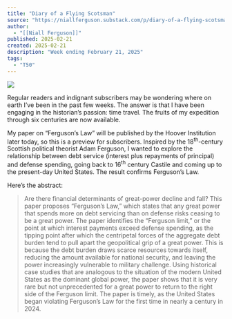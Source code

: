 ```yaml
---
title: "Diary of a Flying Scotsman"
source: "https://niallferguson.substack.com/p/diary-of-a-flying-scotsman-25b?utm_source=post-email-title&publication_id=3072903&post_id=157623459&utm_campaign=email-post-title&isFreemail=true&r=7br8e&triedRedirect=true&utm_medium=email"
author:
  - "[[Niall Ferguson]]"
published: 2025-02-21
created: 2025-02-21
description: "Week ending February 21, 2025"
tags:
  - "T50"
---
```

![](https://substackcdn.com/image/fetch/w_1456,c_limit,f_auto,q_auto:good,fl_progressive:steep/https%3A%2F%2Fsubstack-post-media.s3.amazonaws.com%2Fpublic%2Fimages%2Fa52a470d-0c1a-4c5b-802e-c660f3b45a24_1162x590.jpeg)

Regular readers and indignant subscribers may be wondering where on earth I’ve been in the past few weeks. The answer is that I have been engaging in the historian’s passion: time travel. The fruits of my expedition through six centuries are now available.

My paper on “Ferguson’s Law” will be published by the Hoover Institution later today, so this is a preview for subscribers. Inspired by the 18<sup>th</sup>\-century Scottish political theorist Adam Ferguson, I wanted to explore the relationship between debt service (interest plus repayments of principal) and defense spending, going back to 16<sup>th</sup> century Castile and coming up to the present-day United States. The result confirms Ferguson’s Law.

Here’s the abstract:

> Are there financial determinants of great-power decline and fall? This paper proposes “Ferguson’s Law,” which states that any great power that spends more on debt servicing than on defense risks ceasing to be a great power. The paper identifies the “Ferguson limit,” or the point at which interest payments exceed defense spending, as the tipping point after which the centripetal forces of the aggregate debt burden tend to pull apart the geopolitical grip of a great power. This is because the debt burden draws scarce resources towards itself, reducing the amount available for national security, and leaving the power increasingly vulnerable to military challenge. Using historical case studies that are analogous to the situation of the modern United States as the dominant global power, the paper shows that it is very rare but not unprecedented for a great power to return to the right side of the Ferguson limit. The paper is timely, as the United States began violating Ferguson’s Law for the first time in nearly a century in 2024.